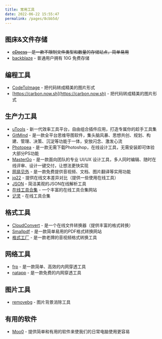 ```yaml
---
title: 常用工具
date: 2022-06-22 15:55:47
permalink: /pages/8cbb5d/
---
```


## 图床&文件存储

- ~~[eDocss](https://e.docss.cc/) - 是一款不限制文件类型和数量的存储站点，简单易用~~
- [backblaze](https://www.backblaze.com/) - 普通用户拥有 10G 免费存储

## 编程工具

- [CodeToImage](https://codetoimg.com/) - 把代码转成精美的图片形式
- [https://carbon.now.sh](https://carbon.now.sh) - 把代码转成精美的图片形式

## 生产力工具

- [uTools](https://u.tools/) - 新一代效率工具平台，自由组合插件应用，打造专属你的趁手工具集
- [GitMind](https://gitmind.cn/) - 是一款全平台思维导图软件，集头脑风暴、思想共创、规划、构建、管理、决策、沉淀等功能于一体，安放闪念、激发心流
- [Photopea](https://www.photopea.com/) - 是一款无需下载Photoshop，在线设计工具，无需安装即可体验大部分PS功能
- [MasterGo](https://mastergo.com/) - 是一款面向团队的专业 UI/UX 设计工具，多人同时编辑、随时在线评审、设计一键交付，让想法更快实现
- [网易见外](https://jianwai.youdao.com/) - 是一款免费提供音视频、文档、图片翻译等实用功能
- [jq22](https://www.jq22.com/textDifference) - 提供在线文本差异对比（提供一些使用在线工具）
- [JSON](https://www.json.cn/) - 简洁美观的JSON在线解析工具
- [在线工具合集](https://tool.lu/) - 一个丰富的在线工具合集网站
- [记灵](https://remeins.com/) - 在线工具合集

## 格式工具

- [CloudConvert](https://cloudconvert.com/) - 是一个在线文件转换器（提供丰富的格式转换）
- [Smallpdf](https://smallpdf.com/) - 是一款简单易用的PDF格式转换网站
- [格式工厂](http://www.pcgeshi.com/) - 是一款老牌的音视频格式转换工具

## 网络工具

- [frp](https://gofrp.org/) - 是一款简单、高效的内网穿透工具
- [natapp](https://natapp.cn/) - 是一款免费的内网穿透工具

## 图片工具

- [removebg](https://www.remove.bg/zh/upload) - 图片背景消除工具

## 有用的软件

- [Moo0](https://zhs.moo0.com/) - 提供简单和有用的软件来使我们的日常电脑使用更容易
